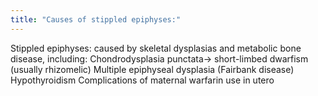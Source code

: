 ```yaml
---
title: "Causes of stippled epiphyses:"
---
```

Stippled epiphyses: caused by skeletal dysplasias and metabolic bone disease, including:
Chondrodysplasia punctata&#8594; short-limbed dwarfism (usually rhizomelic)
Multiple epiphyseal dysplasia (Fairbank disease)
Hypothyroidism
Complications of maternal warfarin use in utero

